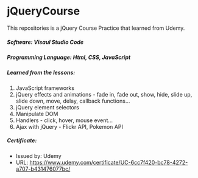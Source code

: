 # jQueryCourse
This repositories is a jQuery Course Practice that learned from Udemy.

##### Software: Visaul Studio Code
##### Programming Language: Html, CSS, JavaScript
##### Learned from the lessons:
1. JavaScript frameworks
2. jQuery effects and animations - fade in, fade out, show, hide, slide up, slide down, move, delay, callback functions...
3. jQuery element selectors
4. Manipulate DOM
5. Handlers - click, hover, mouse event...
6. Ajax with jQuery - Flickr API, Pokemon API

##### Certificate:
- Issued by: Udemy
- URL: https://www.udemy.com/certificate/UC-6cc7f420-bc78-4272-a707-b431476077bc/
